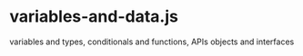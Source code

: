 # variables-and-data.js
variables and types, conditionals and functions, APIs objects and interfaces
